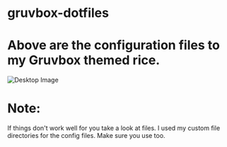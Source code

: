 # gruvbox-dotfiles

# Above are the configuration files to my Gruvbox themed rice.

![Desktop Image](screenshot/unixporn.png)

# Note:
If things don't work well for you take a look at files. I used my custom file directories for the config files. Make sure you use too.
